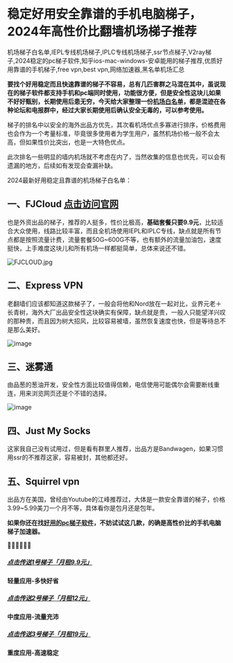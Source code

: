 # 稳定好用安全靠谱的手机电脑梯子，2024年高性价比翻墙机场梯子推荐
机场梯子白名单,IEPL专线机场梯子,IPLC专线机场梯子,ssr节点梯子,V2ray梯子,2024稳定的pc梯子软件,知乎ios-mac-windows-安卓能用的梯子推荐,优质好用靠谱的手机梯子,free vpn,best vpn,网络加速器,黑名单机场汇总

**要找个好用稳定而且快速靠谱的梯子不容易，总有几匹害群之马混在其中，虽说现在的梯子软件都支持手机和pc端同时使用，功能很方便，但是安全性这块儿如果不好好甄别，长期使用后患无穷，今天给大家整理一份[机场白名单](http://react-china.org/t/topic/40257)，都是混迹在各种论坛和电报群中，经过大家长期使用后确认安全无毒的，可以参考使用。**  

梯子的排名中以安全的海外出品方优先，其次看机场优点多寡进行排序，价格费用也会作为一个考量标准，毕竟很多使用者为学生用户，虽然机场价格一般不会太高，但如果性价比突出，也是一大特色优点。

此次排名一些明显的墙内机场就不考虑在内了，当然收集的信息也优先，可以会有遗漏的地方，后续如有发现会查漏补缺。

2024最新好用稳定且靠谱的机场梯子白名单：

## 一、FJCloud [点击访问官网](https://go.51tz.cc/fjcloud)
也是外资出品的梯子，推荐的人挺多，性价比极高，**基础套餐只要9.9元**，比较适合大众使用，线路比较丰富，而且全机场使用IEPL和IPLC专线，缺点就是所有节点都是按照流量计费，流量套餐50G~600G不等，也有额外的流量加油包，速度挺快，上手难度这块儿和所有机场一样都挺简单，总体来说还不错。

![FJCLOUD.jpg](https://s2.loli.net/2023/10/30/Hc7a1AoZBkzUCrN.jpg)

## 二、Express VPN
老翻墙们应该都知道这款梯子了，一般会将他和Nord放在一起对比，业界元老＋长青树，海外大厂出品安全性这块确实有保障，缺点就是贵，一般人只能望洋兴叹的那种贵，而且因为树大招风，比较容易被墙，虽然恢复速度也快，但是等待总不是那么美好。

![image](https://github.com/Tecnono/CN-VPN/assets/146306577/4e4ebcfe-1581-439d-9066-2aef6605ae28)


## 三、迷雾通
由品葱的葱油开发，安全性方面比较值得信赖，电信使用可能偶尔会需要断线重连，用来浏览网页还是个不错的选择。

![image](https://github.com/Tecnono/CN-VPN/assets/146306577/98447691-9146-4a59-8744-b09358cda349)


## 四、Just My Socks
这家我自己没有试用过，但是看有群里人推荐，出品方是Bandwagen，如果习惯用ssr的不推荐这家，容易被封，其他都还好。

## 五、Squirrel vpn
出品方在美国，曾经由Youtube的江峰推荐过，大体是一款安全靠谱的梯子，价格3.99~5.99美刀一个月不等，具体看你是包月还是包年。


**如果你还在找[好用的pc梯子软件](https://studygolang.com/articles/36297)，不妨试试这几款，的确是高性价比的手机电脑梯子加速器。**

  🌈🌈🌈🌈🌈🌈  
##### [**点击传送1号梯子「月租9.9元」**](https://go.51tz.cc/fjcloud)
**轻量应用-多快好省**
##### [**点击传送2号梯子「月租12元」**](https://go.51tz.cc/nicecloud)
**中度应用-流量充沛**
##### [**点击传送3号梯子「月租19元」**](https://go.51tz.cc/sycloud)
**重度应用-高速稳定**

